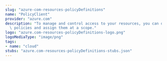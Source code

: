 ```yaml
---
slug: "azure-com-resources-policyDefinitions"
name: "PolicyClient"
provider: "azure.com"
description: "To manage and control access to your resources, you can define customized\
  \ policies and assign them at a scope."
logo: "azure.com-resources-policyDefinitions-logo.png"
logoMediaType: "image/png"
tags:
- name: "cloud"
stubs: "azure.com-resources-policyDefinitions-stubs.json"
---
```

